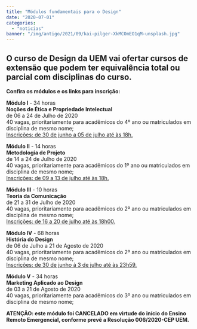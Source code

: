 ```yaml
---
title: "Módulos fundamentais para o Design"
date: "2020-07-01"
categories: 
  - "noticias"
banner: "/img/antigo/2021/09/kai-pilger-XkMCOmEO1qM-unsplash.jpg"
---
```


## O curso de Design da UEM vai ofertar cursos de extensão que podem ter equivalência total ou parcial com disciplinas do curso.

**Confira os módulos e os links para inscrição:**

**Módulo I** - 34 horas  
**Noções de Ética e Propriedade Intelectual**  
de 06 a 24 de Julho de 2020  
40 vagas, prioritariamente para acadêmicos do 4º ano ou matriculados em disciplina de mesmo nome;  
[Inscrições: de 30 de junho a 05 de julho até às 18h.](https://docs.google.com/forms/d/e/1FAIpQLSevoJlmfcYrSk8MQr7-q73pg9kP190k8e3SiHlef4n_sFG4GQ/viewform?usp=sf_link)

**Módulo II** - 14 horas  
**Metodologia de Projeto**  
de 14 a 24 de Julho de 2020  
40 vagas, prioritariamente para acadêmicos do 1º ano ou matriculados em disciplina de mesmo nome;  
[Inscrições: de 09 a 13 de julho até às 18h.](https://forms.gle/gV68eahUKKsqXon49)

**Módulo III** - 10 horas  
**Teoria da Comunicação**  
de 21 a 31 de Julho de 2020  
40 vagas, prioritariamente para acadêmicos do 2º ano ou matriculados em disciplina de mesmo nome;  
[Inscrições: de 16 a 20 de julho até às 18h00.](https://forms.gle/eL8t228AUdjQngQt5)

**Módulo IV** - 68 horas  
**História do Design**  
de 06 de Julho a 21 de Agosto de 2020  
40 vagas, prioritariamente para acadêmicos do 2º ano ou matriculados em disciplina de mesmo nome;  
[Inscrições: de 30 de junho à 3 de julho até às 23h59.](https://forms.gle/x63kHCyp4mXDV9h39)

**Módulo V** - 34 horas  
**Marketing Aplicado ao Design**  
de 03 a 21 de Agosto de 2020  
40 vagas, prioritariamente para acadêmicos do 3º ano ou matriculados em disciplina de mesmo nome;

**ATENÇÃO: este módulo foi CANCELADO em virtude do início do Ensino Remoto Emergencial, conforme prevê a Resolução 006/2020-CEP UEM.**
